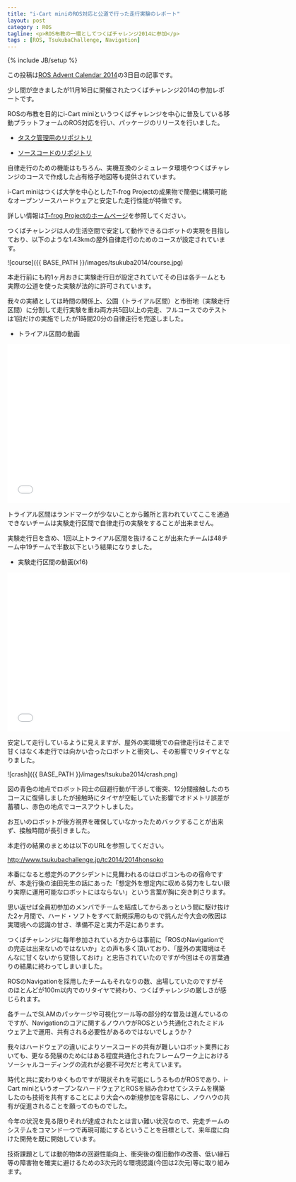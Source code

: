 ```yaml
---
title: "i-Cart miniのROS対応と公道で行った走行実験のレポート"
layout: post
category : ROS
tagline: <p>ROS布教の一環としてつくばチャレンジ2014に参加</p>
tags : [ROS, TsukubaChallenge, Navigation]
---
```


{% include JB/setup %}

この投稿は[ROS Advent Calendar 2014](http://qiita.com/advent-calendar/2014/ros)の3日目の記事です。

少し間が空きましたが11月16日に開催されたつくばチャレンジ2014の参加レポートです。

ROSの布教を目的にi-Cart miniというつくばチャレンジを中心に普及している移動プラットフォームのROS対応を行い、パッケージのリリースを行いました。

* [タスク管理用のリポジトリ](https://github.com/open-rdc/TsukubaChallenge)

* [ソースコードのリポジトリ](https://github.com/open-rdc/icart_mini)

自律走行のための機能はもちろん、実機互換のシミュレータ環境やつくばチャレンジのコースで作成した占有格子地図等も提供されています。

i-Cart miniはつくば大学を中心としたT-frog Projectの成果物で簡便に構築可能なオープンソースハードウェアと安定した走行性能が特徴です。

詳しい情報は[T-frog Projectのホームページ](http://t-frog.com/)を参照してください。

つくばチャレンジは人の生活空間で安定して動作できるロボットの実現を目指しており、以下のような1.43kmの屋外自律走行のためのコースが設定されています。

![course]({{ BASE_PATH }}/images/tsukuba2014/course.jpg)

本走行前にも約1ヶ月おきに実験走行日が設定されていてその日は各チームとも実際の公道を使った実験が法的に許可されています。

我々の実績としては時間の関係上、公園（トライアル区間）と市街地（実験走行区間）に分割して走行実験を重ね両方共5回以上の完走、フルコースでのテストは1回だけの実施でしたが1時間20分の自律走行を完遂しました。

* トライアル区間の動画

<iframe width="640" height="360" src="//www.youtube.com/embed/hMI6cKtHK74" frameborder="0" allowfullscreen></iframe>

トライアル区間はランドマークが少ないことから難所と言われていてここを通過できないチームは実験走行区間で自律走行の実験をすることが出来ません。

実験走行日を含め、1回以上トライアル区間を抜けることが出来たチームは48チーム中19チームで半数以下という結果になりました。

* 実験走行区間の動画(x16)

<iframe width="640" height="360" src="//www.youtube.com/embed/gSNe8qpqsU0" frameborder="0" allowfullscreen></iframe>

安定して走行しているように見えますが、屋外の実環境での自律走行はそこまで甘くはなく本走行では向かい合ったロボットと衝突し、その影響でリタイヤとなりました。

![crash]({{ BASE_PATH }}/images/tsukuba2014/crash.png)

図の青色の地点でロボット同士の回避行動が干渉して衝突、12分間接触したのちコースに復帰しましたが接触時にタイヤが空転していた影響でオドメトリ誤差が蓄積し、赤色の地点でコースアウトしました。

お互いのロボットが後方視界を確保していなかったためバックすることが出来ず、接触時間が長引きました。

本走行の結果のまとめは以下のURLを参照してください。

http://www.tsukubachallenge.jp/tc2014/2014honsoko

本番になると想定外のアクシデントに見舞われるのはロボコンものの宿命ですが、本走行後の油田先生の話にあった「想定外を想定内に収める努力をしない限り実際に運用可能なロボットにはならない」という言葉が胸に突き刺さります。

思い返せば全員初参加のメンバでチームを結成してからあっという間に駆け抜けた2ヶ月間で、ハード・ソフトをすべて新規採用のもので挑んだ今大会の敗因は実環境への認識の甘さ、準備不足と実力不足にあります。

つくばチャレンジに毎年参加されている方からは事前に「ROSのNavigationでの完走は出来ないのではないか」との声も多く頂いており、「屋外の実環境はそんなに甘くないから覚悟しておけ」と忠告されていたのですが今回はその言葉通りの結果に終わってしまいました。

ROSのNavigationを採用したチームもそれなりの数、出場していたのですがそのほとんどが100m以内でのリタイヤで終わり、つくばチャレンジの厳しさが感じられます。

各チームでSLAMのパッケージや可視化ツール等の部分的な普及は進んでいるのですが、Navigationのコアに関するノウハウがROSという共通化されたミドルウェア上で運用、共有される必要性があるのではないでしょうか？

我々はハードウェアの違いによりソースコードの共有が難しいロボット業界においても、更なる発展のためにはある程度共通化されたフレームワーク上におけるソーシャルコーディングの流れが必要不可欠だと考えています。

時代と共に変わりゆくものですが現状それを可能にしうるものがROSであり、i-Cart miniというオープンなハードウェアとROSを組み合わせてシステムを構築したのも技術を共有することにより大会への新規参加を容易にし、ノウハウの共有が促進されることを願ってのものでした。

今年の状況を見る限りそれが達成されたとは言い難い状況なので、完走チームのシステムをコマンド一つで再現可能にするということを目標として、来年度に向けた開発を既に開始しています。

技術課題としては動的物体の回避性能向上、衝突後の復旧動作の改善、低い縁石等の障害物を確実に避けるための3次元的な環境認識(今回は2次元)等に取り組みます。

